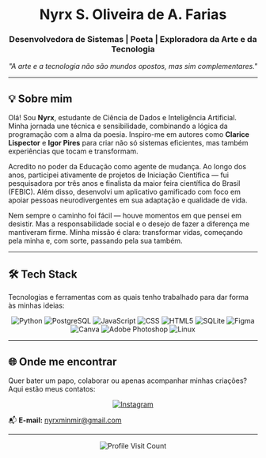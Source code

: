 <h1 align="center">Nyrx S. Oliveira de A. Farias</h1>

<h3 align="center">Desenvolvedora de Sistemas | Poeta | Exploradora da Arte e da Tecnologia</h3>

<p align="center">
  <em>"A arte e a tecnologia não são mundos opostos, mas sim complementares."</em>
</p>

---

## 💡 Sobre mim

Olá! Sou <strong>Nyrx</strong>, estudante de Ciência de Dados e Inteligência Artificial. Minha jornada une técnica e sensibilidade, combinando a lógica da programação com a alma da poesia. Inspiro-me em autores como <strong>Clarice Lispector</strong> e <strong>Igor Pires</strong> para criar não só sistemas eficientes, mas também experiências que tocam e transformam.

Acredito no poder da Educação como agente de mudança. Ao longo dos anos, participei ativamente de projetos de Iniciação Científica — fui pesquisadora por três anos e finalista da maior feira científica do Brasil (FEBIC). Além disso, desenvolvi um aplicativo gamificado com foco em apoiar pessoas neurodivergentes em sua adaptação e qualidade de vida.

Nem sempre o caminho foi fácil — houve momentos em que pensei em desistir. Mas a responsabilidade social e o desejo de fazer a diferença me mantiveram firme. Minha missão é clara: transformar vidas, começando pela minha e, com sorte, passando pela sua também.

---

## 🛠️ Tech Stack

Tecnologias e ferramentas com as quais tenho trabalhado para dar forma às minhas ideias:

<p align="center">
  <img src="https://img.shields.io/badge/Python-%2314354C.svg?style=for-the-badge&logo=python&logoColor=white" alt="Python" />
  <img src="https://img.shields.io/badge/PostgreSQL-%23336791.svg?style=for-the-badge&logo=postgresql&logoColor=white" alt="PostgreSQL" />
  <img src="https://img.shields.io/badge/JavaScript-%23323330.svg?style=for-the-badge&logo=javascript&logoColor=%23F7DF1E" alt="JavaScript" />
  <img src="https://img.shields.io/badge/CSS-%231572B6.svg?style=for-the-badge&logo=css3&logoColor=white" alt="CSS" />
  <img src="https://img.shields.io/badge/HTML5-%23E34F26.svg?style=for-the-badge&logo=html5&logoColor=white" alt="HTML5" />
  <img src="https://img.shields.io/badge/SQLite-%2307405e.svg?style=for-the-badge&logo=sqlite&logoColor=white" alt="SQLite" />
  <img src="https://img.shields.io/badge/Figma-%23F24E1E.svg?style=for-the-badge&logo=figma&logoColor=white" alt="Figma" />
  <img src="https://img.shields.io/badge/Canva-%2300C4CC.svg?style=for-the-badge&logo=canva&logoColor=white" alt="Canva" />
  <img src="https://img.shields.io/badge/Photoshop-%2331A8FF.svg?style=for-the-badge&logo=adobephotoshop&logoColor=white" alt="Adobe Photoshop" />
  <img src="https://img.shields.io/badge/Linux-FCC624?style=for-the-badge&logo=linux&logoColor=black" alt="Linux" />
</p>

---

## 🌐 Onde me encontrar

Quer bater um papo, colaborar ou apenas acompanhar minhas criações? Aqui estão meus contatos:

<p align="center">
  <a href="https://instagram.com/nyrx_scar__" target="_blank">
    <img src="https://img.shields.io/badge/Instagram-%23E4405F.svg?style=for-the-badge&logo=Instagram&logoColor=white" alt="Instagram" />
  </a>
</p>

📬 **E-mail:** [nyrxminmir@gmail.com](mailto:nyrxminmir@gmail.com)

---

<p align="center">
  <img src="https://visitcount.itsvg.in/api?id=ApolloMorningstar&icon=0&color=0" alt="Profile Visit Count" />
</p>

<!-- Proudly created with GPRM ( https://gprm.itsvg.in ) -->
